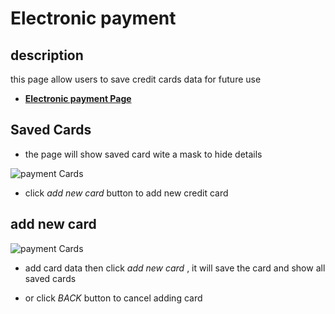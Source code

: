# Electronic payment

## description

this page allow users to save credit cards data for future use

- [**Electronic payment Page**](https://rakeez.com.sa/main/CreditCards)

## Saved Cards

- the page will show saved card wite a mask to hide details

![payment Cards](/rakeez-docs/images/account/account-4-1.png)

- click _add new card_ button to add new credit card

## add new card

![payment Cards](/rakeez-docs/images/account/account-4-2.png)

- add card data then click _add new card_ , it will save the card and show all saved cards

- or click _BACK_ button to cancel adding card

